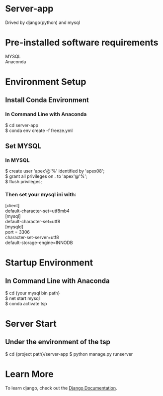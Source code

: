 # Server-app
Drived by django(python) and mysql

# Pre-installed software requirements
MYSQL\
Anaconda

# Environment Setup

## Install Conda Environment
### In Command Line with Anaconda
\$ cd server-app\
\$ conda env create -f freeze.yml

## Set MYSQL
### In MYSQL
\$ create user 'apex'@'%' identified by 'apex08';\
\$ grant all privileges on *.* to 'apex'@'%';\
\$ flush privileges;

### Then set your mysql ini with:
[client]\
default-character-set=utf8mb4\
[mysql]\
default-character-set=utf8\
[mysqld]\
port = 3306\
character-set-server=utf8\
default-storage-engine=INNODB

# Startup Environment
## In Command Line with Anaconda
\$ cd {your mysql bin path}\
\$ net start mysql\
\$ conda activate tsp

# Server Start
## Under the environment of the tsp
\$ cd {project path}/server-app
\$ python manage.py runserver

# Learn More

To learn django, check out the [Django Documentation](https://docs.djangoproject.com/en/4.0/).